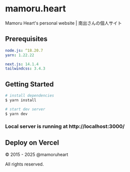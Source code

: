 # mamoru.heart

Mamoru Heart's personal website | 南出さんの個人サイト

## Prerequisites

```yaml
node.js: ^18.20.7
yarn: 1.22.22

next.js: 14.1.4
tailwindcss: 3.4.3
```

## Getting Started

```bash
# install dependencies
$ yarn install

# start dev server
$ yarn dev
```

### Local server is running at http://localhost:3000/

## Deploy on Vercel

&copy; 2015 - 2025 @mamoruheart

All rights reserved.
